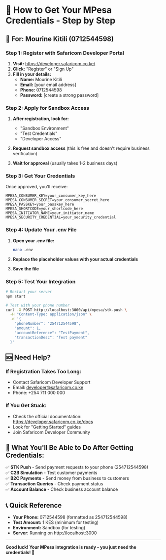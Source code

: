 # 🔑 How to Get Your MPesa Credentials - Step by Step

## 📱 **For: Mourine Kitili (0712544598)**

### **Step 1: Register with Safaricom Developer Portal**

1. **Visit:** https://developer.safaricom.co.ke/
2. **Click:** "Register" or "Sign Up"
3. **Fill in your details:**
   - **Name:** Mourine Kitili
   - **Email:** [your email address]
   - **Phone:** 0712544598
   - **Password:** [create a strong password]

### **Step 2: Apply for Sandbox Access**

1. **After registration, look for:**
   - "Sandbox Environment"
   - "Test Credentials"
   - "Developer Access"

2. **Request sandbox access** (this is free and doesn't require business verification)

3. **Wait for approval** (usually takes 1-2 business days)

### **Step 3: Get Your Credentials**

Once approved, you'll receive:

```
MPESA_CONSUMER_KEY=your_consumer_key_here
MPESA_CONSUMER_SECRET=your_consumer_secret_here
MPESA_PASSKEY=your_passkey_here
MPESA_SHORTCODE=your_shortcode_here
MPESA_INITIATOR_NAME=your_initiator_name
MPESA_SECURITY_CREDENTIAL=your_security_credential
```

### **Step 4: Update Your .env File**

1. **Open your .env file:**
   ```bash
   nano .env
   ```

2. **Replace the placeholder values with your actual credentials**

3. **Save the file**

### **Step 5: Test Your Integration**

```bash
# Restart your server
npm start

# Test with your phone number
curl -X POST http://localhost:3000/api/mpesa/stk-push \
  -H "Content-Type: application/json" \
  -d '{
    "phoneNumber": "254712544598",
    "amount": 1,
    "accountReference": "TestPayment",
    "transactionDesc": "Test payment"
  }'
```

## 🆘 **Need Help?**

### **If Registration Takes Too Long:**
- Contact Safaricom Developer Support
- Email: developer@safaricom.co.ke
- Phone: +254 711 000 000

### **If You Get Stuck:**
- Check the official documentation: https://developer.safaricom.co.ke/docs
- Look for "Getting Started" guides
- Join Safaricom Developer Community

## 🎯 **What You'll Be Able to Do After Getting Credentials:**

✅ **STK Push** - Send payment requests to your phone (254712544598)  
✅ **C2B Simulation** - Test customer payments  
✅ **B2C Payments** - Send money from business to customers  
✅ **Transaction Queries** - Check payment status  
✅ **Account Balance** - Check business account balance  

## 📞 **Quick Reference**

- **Your Phone:** 0712544598 (formatted as 254712544598)
- **Test Amount:** 1 KES (minimum for testing)
- **Environment:** Sandbox (for testing)
- **Server:** Running on http://localhost:3000

---

**Good luck! Your MPesa integration is ready - you just need the credentials! 🚀** 